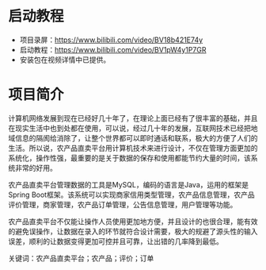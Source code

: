 # 启动教程

- 项目录屏：https://www.bilibili.com/video/BV18b421E74y
- 启动教程：https://www.bilibili.com/video/BV1pW4y1P7GR
- 安装包在视频详情中已提供。

# 项目简介
计算机网络发展到现在已经好几十年了，在理论上面已经有了很丰富的基础，并且在现实生活中也到处都在使用，可以说，经过几十年的发展，互联网技术已经把地域信息的隔阂给消除了，让整个世界都可以即时通话和联系，极大的方便了人们的生活。所以说，农产品直卖平台用计算机技术来进行设计，不仅在管理方面更加的系统化，操作性强，最重要的是关于数据的保存和使用都能节约大量的时间，该系统非常的好用。

农产品直卖平台管理数据的工具是MySQL，编码的语言是Java，运用的框架是Spring Boot框架。该系统可以实现商家信用类型管理，农产品信息管理，农产品评价管理，商家管理，农产品订单管理，公告信息管理，用户管理等功能。

农产品直卖平台不仅能让操作人员使用更加地方便，并且设计的也很合理，能有效的避免误操作，让数据在录入的环节就符合设计需要，极大的规避了源头性的输入误差，顺利的让数据变得更加可控并且可靠，让出错的几率降到最低。

关键词：农产品直卖平台；农产品；评价；订单
